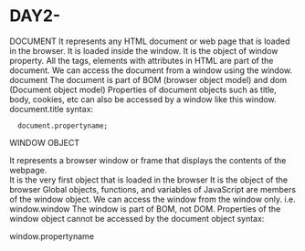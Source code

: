 # DAY2-
DOCUMENT
It represents any HTML document or web page that is loaded in the browser.
It is loaded inside the window.
It is the object of window property.
All the tags, elements with attributes in HTML are part of the document.
We can access the document from a window using the window. document
The document is part of BOM (browser object model) and dom (Document object model)
Properties of document objects such as title, body, cookies, etc can also be accessed by a window like this window. document.title
syntax:

      document.propertyname;



WINDOW OBJECT

It represents a browser window or frame that displays the contents of the webpage.   
It is the very first object that is loaded in the browser
It is the object of the browser
Global objects, functions, and variables of JavaScript are members of the window object.
We can access the window from the window only. i.e. window.window
The window is part of BOM, not DOM.
Properties of the window object cannot be accessed by the document object
syntax:

window.propertyname

